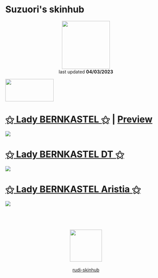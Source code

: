 # Suzuori's skinhub
<p align="center">
<a href="https://osu.ppy.sh/users/8821737">
  <img src="https://a.ppy.sh/8821737"  
       width="150"
       height="150"></a>
<br>
last updated <b>04/03/2023</b>
</p>

<a href="https://www.youtube.com/watch?v=kbbgypvGPgM">
<img src="https://i.imgur.com/uDyKiLi.png"
       width="151" 
       height="70"/></a>

# [⚝ Lady BERNKASTEL ⚝](https://github.com/rudj-skinhub/woal/raw/tyfh/player/suzuori/%E2%9A%9D%20Lady%20BERNKASTEL%20%E2%9A%9D.osk) | [Preview](https://imgur.com/a/QqzBURm)
[![](https://i.imgur.com/X93QXF9.png)](https://github.com/rudj-skinhub/woal/raw/tyfh/player/suzuori/%E2%9A%9D%20Lady%20BERNKASTEL%20%E2%9A%9D.osk)

# [⚝ Lady BERNKASTEL DT ⚝](https://github.com/rudj-skinhub/woal/raw/tyfh/player/suzuori/%E2%9A%9D%20Lady%20BERNKASTEL%20DT%E2%9A%9D.osk)
[![](https://i.imgur.com/fwbPwAo.png)](https://github.com/rudj-skinhub/woal/raw/tyfh/player/suzuori/%E2%9A%9D%20Lady%20BERNKASTEL%20DT%E2%9A%9D.osk)

# [⚝ Lady BERNKASTEL Aristia ⚝](https://github.com/rudj-skinhub/woal/raw/tyfh/player/suzuori/%E2%9A%9D%20Lady%20BERNKASTEL%20Aristia%20%E2%9A%9D.osk)
[![](https://i.imgur.com/nWHdu1U.png)](https://github.com/rudj-skinhub/woal/raw/tyfh/player/suzuori/%E2%9A%9D%20Lady%20BERNKASTEL%20Aristia%20%E2%9A%9D.osk)

#
<p align="center">
  <br></br>
  <a href="https://twitter.com/Suzuori_">
  <img src="https://i.imgur.com/PUQ5uWf.png" 
       width="100" 
       height="100"></a>
  <br></br>
  <a href="README.md">rudj-skinhub</a>
 </p>
